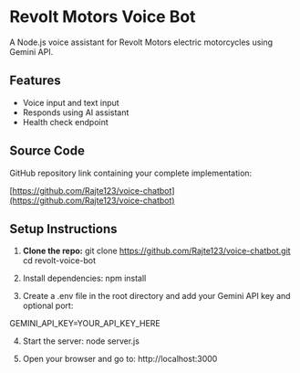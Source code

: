 # Revolt Motors Voice Bot

A Node.js voice assistant for Revolt Motors electric motorcycles using Gemini API.

## Features
- Voice input and text input
- Responds using AI assistant
- Health check endpoint

## Source Code
GitHub repository link containing your complete implementation:

[https://github.com/Rajte123/voice-chatbot](https://github.com/Rajte123/voice-chatbot)

## Setup Instructions



1. **Clone the repo:**
   git clone https://github.com/Rajte123/voice-chatbot.git
cd revolt-voice-bot

2. Install dependencies:
   npm install
   
3. Create a .env file in the root directory and add your Gemini API key and optional port:

GEMINI_API_KEY=YOUR_API_KEY_HERE

4. Start the server:
node server.js

5. Open your browser and go to:
   http://localhost:3000

